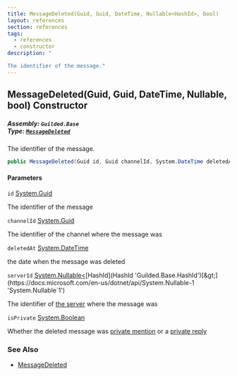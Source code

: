 ```yaml
---
title: MessageDeleted(Guid, Guid, DateTime, Nullable<HashId>, bool)
layout: references
section: references
tags:
  - references
  - constructor
description: "

The identifier of the message."
---
```


## MessageDeleted(Guid, Guid, DateTime, Nullable<HashId>, bool) Constructor
##### **Assembly:** `Guilded.Base`<br/>**Type:** [`MessageDeleted`](MessageDeletedEvent.MessageDeleted 'Guilded.Base.Events.MessageDeletedEvent.MessageDeleted')

The identifier of the message.

```csharp
public MessageDeleted(Guid id, Guid channelId, System.DateTime deletedAt, System.Nullable<Guilded.Base.HashId> serverId=null, bool isPrivate=false);
```
#### Parameters

<a name='Guilded.Base.Events.MessageDeletedEvent.MessageDeleted.MessageDeleted(Guid,Guid,System.DateTime,System.Nullable_Guilded.Base.HashId_,bool).id'></a>

`id` [System.Guid](https://docs.microsoft.com/en-us/dotnet/api/System.Guid 'System.Guid')

The identifier of the message

<a name='Guilded.Base.Events.MessageDeletedEvent.MessageDeleted.MessageDeleted(Guid,Guid,System.DateTime,System.Nullable_Guilded.Base.HashId_,bool).channelId'></a>

`channelId` [System.Guid](https://docs.microsoft.com/en-us/dotnet/api/System.Guid 'System.Guid')

The identifier of the channel where the message was

<a name='Guilded.Base.Events.MessageDeletedEvent.MessageDeleted.MessageDeleted(Guid,Guid,System.DateTime,System.Nullable_Guilded.Base.HashId_,bool).deletedAt'></a>

`deletedAt` [System.DateTime](https://docs.microsoft.com/en-us/dotnet/api/System.DateTime 'System.DateTime')

the date when the message was deleted

<a name='Guilded.Base.Events.MessageDeletedEvent.MessageDeleted.MessageDeleted(Guid,Guid,System.DateTime,System.Nullable_Guilded.Base.HashId_,bool).serverId'></a>

`serverId` [System.Nullable&lt;](https://docs.microsoft.com/en-us/dotnet/api/System.Nullable-1 'System.Nullable`1')[HashId](HashId 'Guilded.Base.HashId')[&gt;](https://docs.microsoft.com/en-us/dotnet/api/System.Nullable-1 'System.Nullable`1')

The identifier of [the server](Server 'Guilded.Base.Servers.Server') where the message was

<a name='Guilded.Base.Events.MessageDeletedEvent.MessageDeleted.MessageDeleted(Guid,Guid,System.DateTime,System.Nullable_Guilded.Base.HashId_,bool).isPrivate'></a>

`isPrivate` [System.Boolean](https://docs.microsoft.com/en-us/dotnet/api/System.Boolean 'System.Boolean')

Whether the deleted message was [private mention](Message.IsPrivate 'Guilded.Base.Content.Message.IsPrivate') or a [private reply](Message.IsPrivate 'Guilded.Base.Content.Message.IsPrivate')

### See Also
- [MessageDeleted](MessageDeletedEvent.MessageDeleted 'Guilded.Base.Events.MessageDeletedEvent.MessageDeleted')